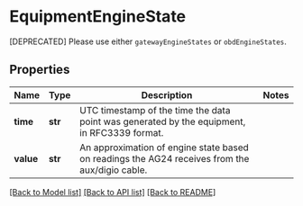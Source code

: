 # EquipmentEngineState

[DEPRECATED] Please use either `gatewayEngineStates` or `obdEngineStates`.
## Properties
Name | Type | Description | Notes
------------ | ------------- | ------------- | -------------
**time** | **str** | UTC timestamp of the time the data point was generated by the equipment, in RFC3339 format. | 
**value** | **str** | An approximation of engine state based on readings the AG24 receives from the aux/digio cable. | 

[[Back to Model list]](../README.md#documentation-for-models) [[Back to API list]](../README.md#documentation-for-api-endpoints) [[Back to README]](../README.md)


